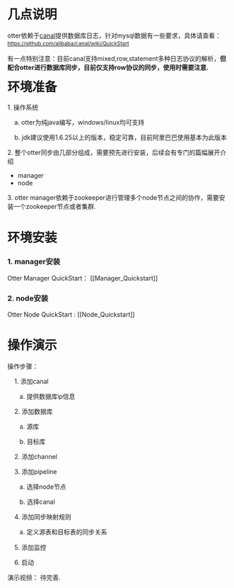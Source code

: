 <div class="blog_content">
    <div style="font-size: 14px;" class="iteye-blog-content-contain">
<h1>几点说明</h1>
<p>     otter依赖于<a href="https://github.com/alibaba/canal">canal</a>提供数据库日志，针对mysql数据有一些要求，具体请查看： <a style="font-size: 12px; line-height: 1.5;" href="https://github.com/alibaba/canal/wiki/QuickStart">https://github.com/alibaba/canal/wiki/QuickStart</a> </p>
<p>     有一点特别注意：目前canal支持mixed,row,statement多种日志协议的解析，<strong>但配合otter进行数据库同步，目前仅支持row协议的同步，使用时需要注意. </strong></p>
<p> </p>
<p><strong style="font-size: 2em; line-height: 1.5em;">环境准备</strong></p>
<p>1.  操作系统</p>
<p>&nbsp;&nbsp;&nbsp;     a.  otter为纯java编写，windows/linux均可支持</p>
<p>&nbsp;&nbsp;&nbsp;     b. jdk建议使用1.6.25以上的版本，稳定可靠，目前阿里巴巴使用基本为此版本</p>
<p> </p>
<p>2.  整个otter同步由几部分组成，需要预先进行安装，后续会有专门的篇幅展开介绍</p>
<ul>
<li>manager </li>
<li>node</li>
</ul>
<p>3.  otter manager依赖于zookeeper进行管理多个node节点之间的协作，需要安装一个zookeeper节点或者集群. </p>
<p> </p>
<h1>环境安装</h1>
<h3>1.  manager安装</h3>
<p>      Otter Manager QuickStart： [[Manager_Quickstart]]
<p> </p>
<h3>2.  node安装</h3>
<p>      Otter Node QuickStart : [[Node_Quickstart]]
<p> </p>
<h1>操作演示</h1>
<p>     操作步骤：</p>
<p>&nbsp;&nbsp;&nbsp;        1.  添加canal</p>
<p> &nbsp;&nbsp;&nbsp;&nbsp;&nbsp;&nbsp;            a.  提供数据库ip信息</p>
<p>&nbsp;&nbsp;&nbsp;        2.  添加数据库 </p>
<p>&nbsp;&nbsp;&nbsp;&nbsp;&nbsp;&nbsp;             a.  源库</p>
<p>&nbsp;&nbsp;&nbsp;&nbsp;&nbsp;&nbsp;             b.  目标库</p>
<p>&nbsp;&nbsp;&nbsp;        2.  添加channel</p>
<p>&nbsp;&nbsp;&nbsp;        3.  添加pipeline </p>
<p> &nbsp;&nbsp;&nbsp;&nbsp;&nbsp;&nbsp;            a.  选择node节点</p>
<p>&nbsp;&nbsp;&nbsp;&nbsp;&nbsp;&nbsp;             b.  选择canal</p>
<p>&nbsp;&nbsp;&nbsp;        4.  添加同步映射规则 </p>
<p>&nbsp;&nbsp;&nbsp;&nbsp;&nbsp;&nbsp;             a.  定义源表和目标表的同步关系<span style="font-size: 12px; line-height: 1.5;"><br></span></p>
<p>&nbsp;&nbsp;&nbsp;        5.  添加监控</p>
<p>&nbsp;&nbsp;&nbsp;        6.  启动</p>
<p>     演示视频： 待完善.  </p>
</div>
    

  </div>
</div>